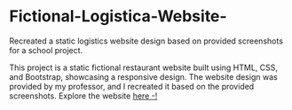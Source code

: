 # Fictional-Logistica-Website-
Recreated a static logistics website design based on provided screenshots for a school project.

This project is a static fictional restaurant website built using HTML, CSS, and Bootstrap, showcasing a responsive design. The website design was provided by my professor, and I recreated it based on the provided screenshots. Explore the website [here -!](https://mar-am.github.io/Fictional-Logistica-Website-/)
